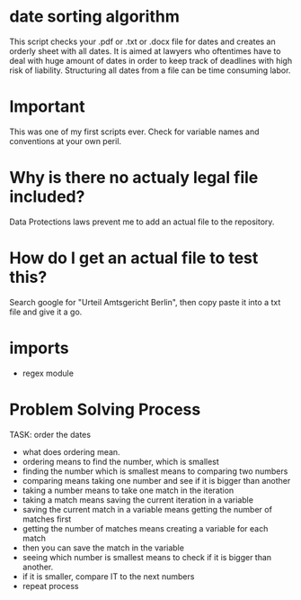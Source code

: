 # date sorting algorithm
This script checks your .pdf or .txt or .docx file for dates and creates an orderly sheet with all dates. It is aimed at lawyers who oftentimes have to deal with huge amount of dates in order to keep track of deadlines with high risk of liability. Structuring all dates from a file can be time consuming labor.

# Important
This was one of my first scripts ever. Check for variable names and conventions at your own peril.

# Why is there no actualy legal file included?
Data Protections laws prevent me to add an actual file to the repository.

# How do I get an actual file to test this?
Search google for "Urteil Amtsgericht Berlin", then copy paste it into a txt file and give it a go.

# imports
- regex module

# Problem Solving Process
TASK: order the dates
- what does ordering mean.
- ordering means to find the number, which is smallest
- finding the number which is smallest means to comparing two numbers
- comparing means taking one number and see if it is bigger than another
- taking a number means to take one match in the iteration
- taking a match means saving the current iteration in a variable
- saving the current match in a variable means getting the number of matches first
- getting the number of matches means creating a variable for each match
- then you can save the match in the variable
- seeing which number is smallest means to check if it is bigger than another.
- if it is smaller, compare IT to the next numbers
- repeat process
